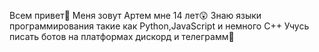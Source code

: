 Всем привет👋 
Меня зовут Артем мне 14 лет😲 
Знаю языки программирования такие как Python,JavaScript и немного C++ 
Учусь писать ботов на платформах дискорд и телеграмм🤖

